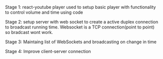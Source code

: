 Stage 1: react-youtube player used to setup basic player with functionality to control volume and time using code 

Stage 2: setup server with web socket to create a active duplex connection to broadcast running time.
        Websocket is a TCP connection(point to point) so bradcast wont work.

Stage 3: Maintaing list of WebSockets and broadcasting on change in time

Stage 4: Improve client-server connection